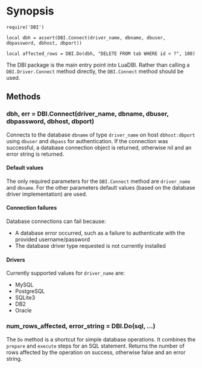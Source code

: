 # Synopsis #

	require('DBI')

	local dbh = assert(DBI.Connect(driver_name, dbname, dbuser, dbpassword, dbhost, dbport))

	local affected_rows = DBI.Do(dbh, "DELETE FROM tab WHERE id < ?", 100)


The DBI package is the main entry point into LuaDBI. Rather than 
calling a `DBI.Driver.Connect` method directly, the `DBI.Connect` 
method should be used.

## Methods ##

### dbh, err = DBI.Connect(driver\_name, dbname, dbuser, dbpassword, dbhost, dbport) ###

Connects to the database `dbname` of type `driver_name` on host 
`dbhost:dbport` using `dbuser` and `dbpass` for authentication. If 
the connection was successful, a database connection object is 
returned, otherwise nil and an error string is returned.

#### Default values ####

The only required parameters for the `DBI.Connect` method are 
`driver_name` and `dbname`. For the other parameters default values 
(based on the database driver implementation) are used.

#### Connection failures ####

Database connections can fail because:

  * A database error occurred, such as a failure to authenticate 
  with the provided username/password
  * The database driver type requested is not currently installed

#### Drivers ####

Currently supported values for `driver_name` are:

  * MySQL
  * PostgreSQL
  * SQLite3
  * DB2
  * Oracle

### num\_rows\_affected, error\_string = DBI.Do(sql, ...) ###

The `Do` method is a shortcut for simple database operations. It 
combines the `prepare` and `execute` steps for an SQL statement. 
Returns the number of rows affected by the operation on success, 
otherwise false and an error string.
